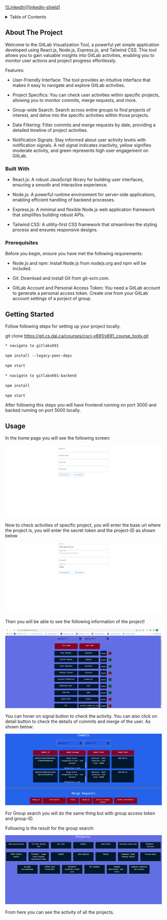 <a name="readme-top"></a>

[![LinkedIn][linkedin-shield]](https://www.linkedin.com/in/anas-malvat-8a95b81a3/)



<!-- TABLE OF CONTENTS -->
<details>
  <summary>Table of Contents</summary>
  <ol>
    <li>
      <a href="#about-the-project">About The Project</a>
      <ul>
        <li><a href="#built-with">Built With</a></li>
      </ul>
    </li>
    <li>
      <a href="#getting-started">Getting Started</a>
    </li>
    <li><a href="#usage">Usage</a></li>
    <li><a href="#roadmap">Roadmap</a></li>
    <li><a href="#contributing">Contributing</a></li>
  </ol>
</details>



<!-- ABOUT THE PROJECT -->
## About The Project


Welcome to the GitLab Visualization Tool, a powerful yet simple application developed using React.js, Node.js, Express.js, and Tailwind CSS. This tool allows you to gain valuable insights into GitLab activities, enabling you to monitor user actions and project progress effortlessly.

Features:

* User-Friendly Interface: The tool provides an intuitive interface that makes it easy to navigate and explore GitLab activities.

* Project Specifics: You can check user activities within specific projects, allowing you to monitor commits, merge requests, and more.

* Group-wide Search: Search across entire groups to find projects of interest, and delve into the specific activities within those projects.

* Date Filtering: Filter commits and merge requests by date, providing a detailed timeline of project activities.

* Notification Signals: Stay informed about user activity levels with notification signals. A red signal indicates inactivity, yellow signifies moderate activity, and green represents high user engagement on GitLab.


### Built With

* React.js: A robust JavaScript library for building user interfaces, ensuring a smooth and interactive experience.

* Node.js: A powerful runtime environment for server-side applications, enabling efficient handling of backend processes.

* Express.js: A minimal and flexible Node.js web application framework that simplifies building robust APIs.

* Tailwind CSS: A utility-first CSS framework that streamlines the styling process and ensures responsive designs.

### Prerequisites

Before you begin, ensure you have met the following requirements:

* Node.js and npm: Install Node.js from nodejs.org and npm will be included.

* Git: Download and install Git from git-scm.com.

* GitLab Account and Personal Access Token: You need a GitLab account to generate a personal access token. Create one from your GitLab account settings of a porject of group.

## Getting Started

Follow following steps for setting up your project locally.

git clone https://git.cs.dal.ca/courses/csci-x691/x691_course_tools.git

    * navigate to gitlabx691

    npm install --legacy-peer-deps

    npm start

    * navigate to gitlabx691-backend

    npm install
    
    npm start

After following this steps you will have frontend running on port 3000 and backed running on port 5000 locally.


<!-- USAGE EXAMPLES -->
## Usage
In the home page you will see the following screen:

![Alt text](images/image.png)

Now to check activities of specific project, you will enter the base url where the project is, you will enter the secret token and the project-ID as shown below 

![Alt text](images/image-1.png)

Then you will be able to see the following information of the project!

![Alt text](images/image-2.png)

You can hover on signal button to check the activity. You can also click on detail button to check the details of commits and merge of the user. As shown below:

![Alt text](images/image-3.png)


For Group search you will do the same thing but with group access token and group-ID.

Following is the result for the group search:

![Alt text](images/image-4.png)


From here you can see the activity of all the projects. 
